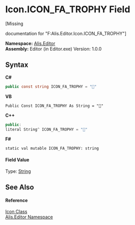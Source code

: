 # Icon.ICON_FA_TROPHY Field
 

\[Missing <summary> documentation for "F:Alis.Editor.Icon.ICON_FA_TROPHY"\]

**Namespace:**&nbsp;<a href="b150ade4-39de-a232-5f06-d3cdc1b2c538">Alis.Editor</a><br />**Assembly:**&nbsp;Editor (in Editor.exe) Version: 1.0.0

## Syntax

**C#**<br />
``` C#
public const string ICON_FA_TROPHY = ""
```

**VB**<br />
``` VB
Public Const ICON_FA_TROPHY As String = ""
```

**C++**<br />
``` C++
public:
literal String^ ICON_FA_TROPHY = ""
```

**F#**<br />
``` F#
static val mutable ICON_FA_TROPHY: string
```


#### Field Value
Type: <a href="https://docs.microsoft.com/dotnet/api/system.string" target="_blank">String</a>

## See Also


#### Reference
<a href="cc0f883c-67f8-f772-c6d7-a60b129f22a7">Icon Class</a><br /><a href="b150ade4-39de-a232-5f06-d3cdc1b2c538">Alis.Editor Namespace</a><br />